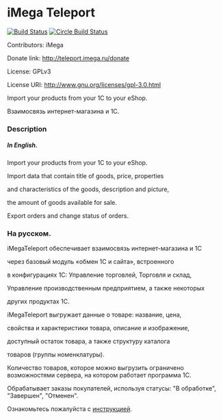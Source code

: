 # iMega Teleport

[![Build Status](https://travis-ci.org/iMega/teleport.svg?branch=master)](https://travis-ci.org/iMega/teleport)
[![Circle Build Status](https://circleci.com/gh/iMega/teleport.svg?style=shield)](https://circleci.com/gh/iMega/teleport)

Contributors: iMega

Donate link: http://teleport.imega.ru/donate

License: GPLv3

License URI: http://www.gnu.org/licenses/gpl-3.0.html

Import your products from your 1C to your eShop.

Взаимосвязь интернет-магазина и 1С.

### Description

##### In English.

Import your products from your 1C to your eShop.

Import data that contain title of goods, price, properties 

and characteristics of the goods, description and picture, 

the amount of goods available for sale.

Export orders and change status of orders.

### На русском.

iMegaTeleport обеспечивает взаимосвязь интернет-магазина и 1С 

через базовый модуль «обмен 1С и сайта», встроенного 

в конфигурациях 1С: Управление торговлей, Торговля и склад, 

Управление производственным предприятием, а также некоторых 

других продуктах 1С.

iMegaTeleport выгружает данные о товаре: название, цена, 

свойства и характеристики товара, описание и изображение, 

доступный остаток товара, а также структуру каталога 

товаров (группы номенклатуры).

Количество товаров, которое можно выгрузить ограничено 
возможностями сервера, на котором работает программа 1С.

Обрабатывает заказы покупателей, используя статусы: 
"В обработке", "Завершен", "Отменен".


Ознакомьтесь пожалуйста с [инструкцией](http://teleport.imega.ru/instructions).
